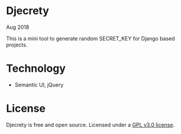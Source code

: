 Djecrety
========
Aug 2018

This is a mini tool to generate random SECRET_KEY for Django based projects.

# Technology
* Semantic UI, jQuery

# License
Djecrety is free and open source. Licensed under a [GPL v3.0 license][1].

[1]: https://www.gnu.org/licenses/gpl-3.0.en.html
